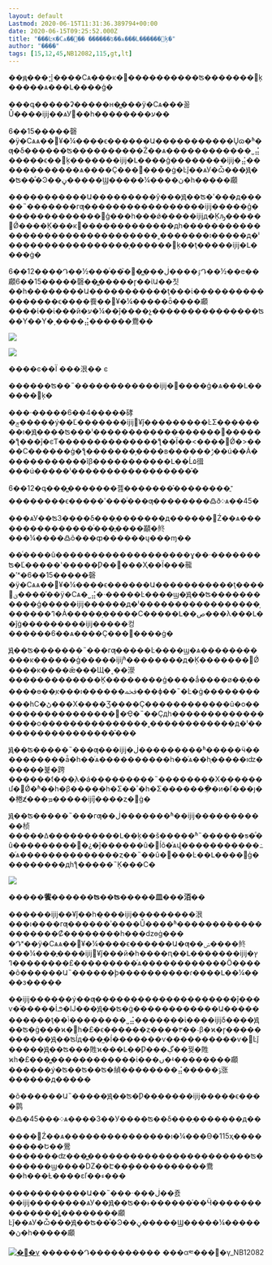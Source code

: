 ```yaml
---
layout: default
Lastmod: 2020-06-15T11:31:36.389794+00:00
date: 2020-06-15T09:25:52.000Z
title: "���Ŀκ�Сѧ��׹�� ������ʦ��ѧ���Լ������޸ķ�"
author: "����"
tags: [15,12,45,NB12082,115,gt,lt]
---
```


��ԭ���⣺����Сѧ���κ�׹����������ʦ�������޸ķ�����ѧ���Լ����ģ�

���գ�����ʡ�����н�̳���ӱ�Сѧ���꼶Ů����ĳĳ��ѧУ׹��һ��������ע��

6��15�����磬�ӱ�Сѧѧ��׹¥�¼����ϵ������Ա�����������Ųɷ�ʱ�ƣ�δ������ʦ����������Ź��ѧ������������˽⣬�����ϵ��޸ķ�������ĳĳ�Լ����ģ��������ĳĳ�⣬������������ѧ����Ҫ���޸����ġ�Ŀǰ��ѧУ�ѽ���Ԭ��ʦ��ͣ�Ͽ��ڼ�����Ϣ�����¼����ڽ�һ�����顣

�����������Ա���������ŷ���Ԭ��ʦ�ʹ���д�����˵�������гƣ�����������������ĳĳ�����ģ��������������޸ģ���һ���ǿ�����ĳĳд�Ķԡ�����׹Ǿ����Ķ���к󣬸�������������дһ��������������������������������˳�������ı�����д�ˡ�����������������֣������޸ķ��ţ�����ĳĳ�Լ����ġ�

6��12����Դ��½���ͨ��֮�󣬽�̳���ٷ����ڶԴ��½��е��顣6��15�����磬��̳�����ɼ��ίԱ��칫��һ��������Ա�����������ţ���ί�����������������ϵ����飬��׹¥�¼�����ȫ����顣����ί��ί���й�ע�¼��ĵ����չ���������������ʦ��Υ��Υ�͵����⣬������鴦��

![](https://images.weserv.nl/?url=https%3A//cms-bucket.ws.126.net/2020/0615/ac2e0bdbj00qbyn7z002nc000go00ncc.jpg)

![](https://images.weserv.nl/?url=https%3A//cms-bucket.ws.126.net/2020/0615/6f04a5a2j00qbyn7z001cc000go00atc.jpg)

����ͼ��Ϊ ���泿�� ͼ

������ʦ��˵������������ĳĳ�޸����ģ�ѧ���Լ������޸ķ�

���·�����6��4�����硣�ݼ�����ý��Ľ�������ĳĳ׹¥ǰ���������ĿΣ��������ı�Ԭ����ʦ���ˡ������������������������ƪ���ĵ�ͼƬ��������������ƪ��Ϊ��<����׹Ǿ�>����С������ģ�ƪ�������֣����в������ݱ��ú��Ȧ������������ĩβ�����������Լ��Ĺ۵㣬���ú�����ˡ�����������������֡�

6��12�գ���̳�������졢�������֡��������־ֳ��������ϵ�����ʹ���ͨ���ƣ��������߷ð༶ѧ��45����ѧУ��ʦ3����δ���ֵ�������д������Ź��ѧ���������������ͨ���ֳ����顢�鿴���¼����߷õ���ȹ������ų���ɱ��

��ͨ����û�������������������ɣ��·�������ʦ�Ľ�����ʽ�����Ƿ��׵���Ҳ��Ϊ���㡣�ʹˣ�6��15�����磬 �ӱ�Сѧѧ��׹¥�¼����ϵ������Ա�����������ţ����򵱵ؽ����֡��ӱ�Сѧ�˽⣬�·�����Ŀ����ϣ�Ԭ��ʦ�����������ģ�����ĳĳ������ֻд�ˡ�����������������֣������ߣ�Ȧ�����֣�����С�����Լ��ص���λ���Լ��ĵġ���������ĳĳ�����컹������6��ѧ����Ҫ���޸����ġ�

Ԭ��ʦ�������˵���гƣ�����Ŀ����ϣ�ѧ�����������ĸ������ģ�����ĳĳʱ��������д�Ķ�������׹Ǿ����ĸ����ǣ���Щ�˱��濴�������������Ķ��������ģ����ǻ����ø��ָ������ɵ��ֶκ���ı������ﵽ���ɸ��˵�Ŀ�ġ�����������һС�ڻ���Χ����Ʒ����Ҫ������������û�о������������������Ҿ�˵��Ҫдһ�����������������о���������������˳������������д�ˡ�����������������֡���

Ԭ��ʦ�����˵���ƣ���ĳĳ�ڶ���������ʱ�����ӵ����������ǡ�һ��ͬѧ����������һ��ͬѧ��һ֧�����ıʣ������뷽�跨������ƭ���ֶλ�á���������˵��������Χ������մ�׹Ǿ�ʱ��һ�β����ִ�һ�Σ��ٴ�һ�Σ������ּ�ֲ�и�ľ���ȷ��棬ȥ̸̸���ܡ�����ĳĳ֮����ȥ�޸ġ�

Ԭ��ʦ�����˵���гƣ��ڶ�������ʱ��ĳĳ�����������桢�����ߡ����������Լ��ķ��š�����ʱ˵������ƽ�ͣ�û����������¿�ǰ������û�޸ĺõ�ͬѧվ�����������߸�ͬѧ��������������ȥ��˵��û�޸���Ŀ��Լ����޸ģ���������дһƪ�����˵Ķ���С�

![](https://images.weserv.nl/?url=https%3A//cms-bucket.ws.126.net/2020/0615/dab5a394p00qbyn7z00m3c000u001lvc.png)

**�����飺������ʦ��ʦ�����⽫���洦��**

������ĳĳ��¥ǰ��һ�̣���ĳĳ���������泿���ı����гƣ������ʾ����Ů����ʱ�������ܳ������������Ȼ��������һ���ǳɵġ��� �Դˣ��ӱ�Сѧѧ��׹¥�¼����ϵ������Ա�ƣ��ݾ����鿴���¼���֪����ĳĳ׹¥ǰ���й�һ����ԥ��Լ�������ĳĳץ�������£��������ߣ���ͬѧ������������Ӧ�����õ������Ա˵������ϸ����������ɾ����Լ��¼����з�����

��ĳĳ������ý��ƣ��������������������ĵ���ѵ�࣬�����İ౨�Ĳ���Ԭ��ʦ�ġ������������Ա�����������ţ��ݳ��������˽⣬�������ἰ����ĳĳδ����Ԭ��ʦ�ġ���ϰ�ࡱһ�£�ϵ������ȥ����٣��˴β�ϰ�ɼ�����������Ԭ��ʦΪд���̰�ĺ�������ѵ����������ѵ�ࡣĿǰ�����Ԭ��ʦ���貹ϰ���Լ��Ƿ���ڳ��꿪�貹ϰһ�£���̳������������ί���ں�ʵ��������顣������ָý�ʦ��ʦ��ʦ�緽��������⣬�����ݹ涨������д�����

�õ������Ա˵�����Ԭ��ʦ�Ƿ��ִ�����ĳĳ�����ϵ����鹲�߷�45���༶ѧ����3��У����ʦ��δ���ֵ�������д������Ź��ѧ���������������ı�¼���ϴ�115ҳ���������Ե��鷽�������ʣ���̳�����������������������ʦ�������ϣ����Ǳ��Է��ܾ�����������鴦��һ���Ƚ����εľ��ء���

�����������Ա��˵���·���ڶ��죬��ĳĳ��������ѧУ��Ԭ��ʦ��˫������֫��Ӵ��������������ȴ��������顣Ŀǰ��ѧУ�ѽ���Ԭ��ʦ��ͣ�Ͽ��ڼ�����Ϣ�����¼������ڽ�һ�����顣

 [![�޳�γ](https://images.weserv.nl/?url=https%3A//static.ws.126.net/cnews/css13/img/end_news.png)](http://news.163.com/) ������Դ���������� ���α༭���޳�γ\_NB12082

